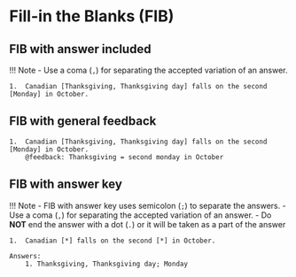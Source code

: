 # Fill-in the Blanks (FIB)


## FIB with answer included

!!! Note
    - Use a coma (`,`) for separating the accepted variation of an answer.

```
1.	Canadian [Thanksgiving, Thanksgiving day] falls on the second [Monday] in October.
```

## FIB with general feedback

```
1.	Canadian [Thanksgiving, Thanksgiving day] falls on the second [Monday] in October.
    @feedback: Thanksgiving = second monday in October
```

## FIB with answer key

!!! Note
    - FIB with answer key uses semicolon (`;`) to separate the answers.
    - Use a coma (`,`) for separating the accepted variation of an answer.
    - Do **NOT** end the answer with a dot (`.`) or it will be taken as a part of the answer

```
1.	Canadian [*] falls on the second [*] in October.

Answers:
    1. Thanksgiving, Thanksgiving day; Monday
```
